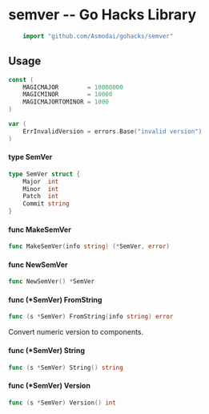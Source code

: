 <!-- -*- Mode: gfm; auto-fill: t; fill-column: 78; -*- -->

# semver -- Go Hacks Library

```go
    import "github.com/Asmodai/gohacks/semver"
```

## Usage

```go
const (
	MAGICMAJOR        = 10000000
	MAGICMINOR        = 10000
	MAGICMAJORTOMINOR = 1000
)
```

```go
var (
	ErrInvalidVersion = errors.Base("invalid version")
)
```

#### type SemVer

```go
type SemVer struct {
	Major  int
	Minor  int
	Patch  int
	Commit string
}
```


#### func  MakeSemVer

```go
func MakeSemVer(info string) (*SemVer, error)
```

#### func  NewSemVer

```go
func NewSemVer() *SemVer
```

#### func (*SemVer) FromString

```go
func (s *SemVer) FromString(info string) error
```
Convert numeric version to components.

#### func (*SemVer) String

```go
func (s *SemVer) String() string
```

#### func (*SemVer) Version

```go
func (s *SemVer) Version() int
```
